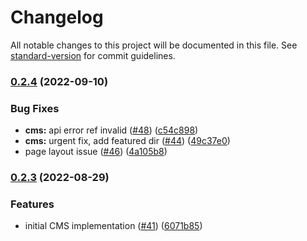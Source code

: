 # Changelog

All notable changes to this project will be documented in this file. See [standard-version](https://github.com/conventional-changelog/standard-version) for commit guidelines.

### [0.2.4](https://github.com/icpepseustp/official-website/compare/v0.2.3...v0.2.4) (2022-09-10)


### Bug Fixes

* **cms:** api error ref invalid ([#48](https://github.com/icpepseustp/official-website/issues/48)) ([c54c898](https://github.com/icpepseustp/official-website/commit/c54c89822eb41e82f12d31cde93ffc32ed61344a))
* **cms:** urgent fix, add featured dir ([#44](https://github.com/icpepseustp/official-website/issues/44)) ([49c37e0](https://github.com/icpepseustp/official-website/commit/49c37e09db4e16abd67eac0b5caf563e68720226))
* page layout issue ([#46](https://github.com/icpepseustp/official-website/issues/46)) ([4a105b8](https://github.com/icpepseustp/official-website/commit/4a105b853916963b3191b8813b80e09e184cdd90))

### [0.2.3](https://github.com/icpepseustp/official-website/compare/v0.1.1...v0.2.3) (2022-08-29)


### Features

* initial CMS implementation ([#41](https://github.com/icpepseustp/official-website/issues/41)) ([6071b85](https://github.com/icpepseustp/official-website/commit/6071b852a549df659f200db4a94d6a87de405dc7))
